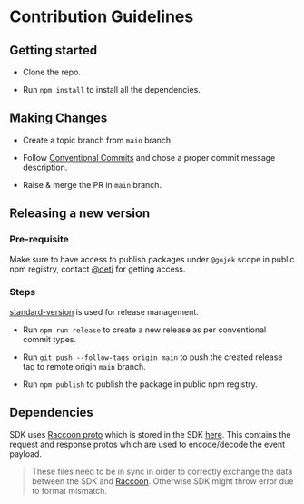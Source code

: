 # Contribution Guidelines

## Getting started

- Clone the repo.

- Run `npm install` to install all the dependencies.

## Making Changes

- Create a topic branch from `main` branch.

- Follow [Conventional Commits](https://www.conventionalcommits.org/en/v1.0.0/) and chose a proper commit message description.

- Raise & merge the PR in `main` branch.

## Releasing a new version

### Pre-requisite

Make sure to have access to publish packages under `@gojek` scope in public npm registry, contact [@detj](https://github.com/detj) for getting access.

### Steps

[standard-version](https://github.com/conventional-changelog/standard-version) is used for release management.

- Run `npm run release` to create a new release as per conventional commit types.

- Run `git push --follow-tags origin main` to push the created release tag to remote origin `main` branch.

- Run `npm publish` to publish the package in public npm registry.

## Dependencies

SDK uses [Raccoon proto](https://github.com/odpf/proton/blob/main/odpf/raccoon/v1beta1/raccoon.proto) which is stored in the SDK [here](https://github.com/gojek/clickstream-web/tree/main/src/protos). This contains the request and response protos which are used to encode/decode the event payload.

> These files need to be in sync in order to correctly exchange the data between the SDK and [Raccoon](https://odpf.github.io/raccoon/). Otherwise SDK might throw error due to format mismatch.
